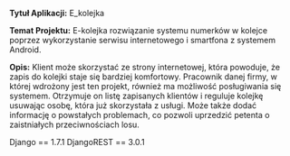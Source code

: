 **Tytuł Aplikacji:** E_kolejka 

**Temat Projektu:** E-kolejka rozwiązanie systemu numerków w kolejce poprzez wykorzystanie serwisu internetowego i smartfona z systemem Android.

**Opis:** Klient może skorzystać ze strony internetowej, która powoduje, że zapis do kolejki staje się bardziej komfortowy. 
Pracownik danej firmy, w której wdrożony jest ten projekt, również ma możliwość posługiwania się systemem. Otrzymuje on listę zapisanych klientów i reguluje kolejkę usuwając osobę, która już skorzystała z usługi. Może także dodać informację o powstałych problemach, co pozwoli uprzedzić petenta o zaistniałych przeciwnościach losu.

Django == 1.7.1
DjangoREST == 3.0.1